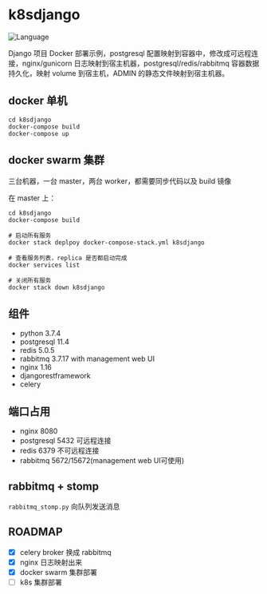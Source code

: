 # k8sdjango

![Language](https://img.shields.io/badge/language-Python-blue.svg?style=flat-square)

Django 项目 Docker 部署示例，postgresql 配置映射到容器中，修改成可远程连接，nginx/gunicorn 日志映射到宿主机器，postgresql/redis/rabbitmq 容器数据持久化，映射 volume 到宿主机，ADMIN 的静态文件映射到宿主机器。


## docker 单机

```
cd k8sdjango
docker-compose build
docker-compose up
```


## docker swarm 集群

三台机器，一台 master，两台 worker，都需要同步代码以及 build 镜像

在 master 上：

```
cd k8sdjango
docker-compose build

# 启动所有服务
docker stack deplpoy docker-compose-stack.yml k8sdjango

# 查看服务列表，replica 是否都启动完成
docker services list

# 关闭所有服务
docker stack down k8sdjango
```


## 组件

- python 3.7.4
- postgresql 11.4
- redis 5.0.5
- rabbitmq 3.7.17 with management web UI
- nginx 1.16
- djangorestframework
- celery


## 端口占用

- nginx 8080
- postgresql 5432 可远程连接
- redis 6379 不可远程连接
- rabbitmq 5672/15672(management web UI可使用)


## rabbitmq + stomp

`rabbitmq_stomp.py` 向队列发送消息


## ROADMAP

- [x] celery broker 换成 rabbitmq
- [x] nginx 日志映射出来
- [x] docker swarm 集群部署
- [ ] k8s 集群部署
